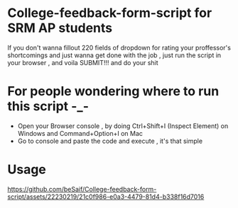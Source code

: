 # College-feedback-form-script for SRM AP students
If you don't wanna fillout 220 fields of dropdown for rating your proffessor's shortcomings and just wanna get done with the job , just run the script in your browser , and voila SUBMIT!!! and do your shit

# For people wondering where to run this script -_-
- Open your Browser console , by doing Ctrl+Shift+I (Inspect Element) on Windows and Command+Option+I on Mac
- Go to console and paste the code and execute , it's that simple

# Usage
https://github.com/beSaif/College-feedback-form-script/assets/22230219/21c0f986-e0a3-4479-81d4-b338f16d7016
